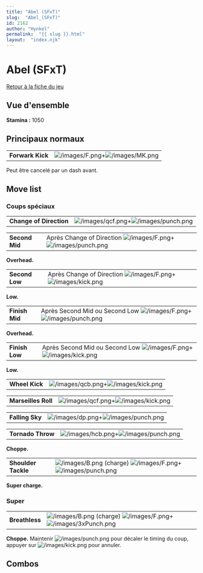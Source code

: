 ```yaml
---
title: "Abel (SFxT)"
slug:  "Abel_(SFxT)"
id: 2162
author: "Hynkel"
permalink:  "{{ slug }}.html"
layout:  "index.njk"
---
```


# Abel (SFxT)

[Retour à la fiche du jeu](Street_Fighter_x_Tekken "wikilink")

## Vue d'ensemble

**Stamina :** 1050

## Principaux normaux

|                  |                                                                         |
|------------------|-------------------------------------------------------------------------|
| **Forwark Kick** | ![](/images/F.png "/images/F.png")+![](/images/MK.png "/images/MK.png") |

Peut être cancelé par un dash avant.

## Move list

### Coups spéciaux

|                         |                                                                                   |
|-------------------------|-----------------------------------------------------------------------------------|
| **Change of Direction** | ![](/images/qcf.png "/images/qcf.png")+![](/images/punch.png "/images/punch.png") |

|                |                                                                                                         |
|----------------|---------------------------------------------------------------------------------------------------------|
| **Second Mid** | Après Change of Direction ![](/images/F.png "/images/F.png")+![](/images/punch.png "/images/punch.png") |

**Overhead.**

|                |                                                                                                       |
|----------------|-------------------------------------------------------------------------------------------------------|
| **Second Low** | Après Change of Direction ![](/images/F.png "/images/F.png")+![](/images/kick.png "/images/kick.png") |

**Low.**

|                |                                                                                                              |
|----------------|--------------------------------------------------------------------------------------------------------------|
| **Finish Mid** | Après Second Mid ou Second Low ![](/images/F.png "/images/F.png")+![](/images/punch.png "/images/punch.png") |

**Overhead.**

|                |                                                                                                            |
|----------------|------------------------------------------------------------------------------------------------------------|
| **Finish Low** | Après Second Mid ou Second Low ![](/images/F.png "/images/F.png")+![](/images/kick.png "/images/kick.png") |

**Low.**

|                |                                                                                 |
|----------------|---------------------------------------------------------------------------------|
| **Wheel Kick** | ![](/images/qcb.png "/images/qcb.png")+![](/images/kick.png "/images/kick.png") |

|                     |                                                                                 |
|---------------------|---------------------------------------------------------------------------------|
| **Marseilles Roll** | ![](/images/qcf.png "/images/qcf.png")+![](/images/kick.png "/images/kick.png") |

|                 |                                                                                 |
|-----------------|---------------------------------------------------------------------------------|
| **Falling Sky** | ![](/images/dp.png "/images/dp.png")+![](/images/punch.png "/images/punch.png") |

|                   |                                                                                   |
|-------------------|-----------------------------------------------------------------------------------|
| **Tornado Throw** | ![](/images/hcb.png "/images/hcb.png")+![](/images/punch.png "/images/punch.png") |

**Choppe.**

|                     |                                                                                                                           |
|---------------------|---------------------------------------------------------------------------------------------------------------------------|
| **Shoulder Tackle** | ![](/images/B.png "/images/B.png") (charge) ![](/images/F.png "/images/F.png")+![](/images/punch.png "/images/punch.png") |

**Super charge.**

### Super

|                |                                                                                                                               |
|----------------|-------------------------------------------------------------------------------------------------------------------------------|
| **Breathless** | ![](/images/B.png "/images/B.png") (charge) ![](/images/F.png "/images/F.png")+![](/images/3xPunch.png "/images/3xPunch.png") |

**Choppe.** Maintenir ![](/images/punch.png "/images/punch.png") pour
décaler le timing du coup, appuyer sur
![](/images/kick.png "/images/kick.png") pour annuler.

## Combos
